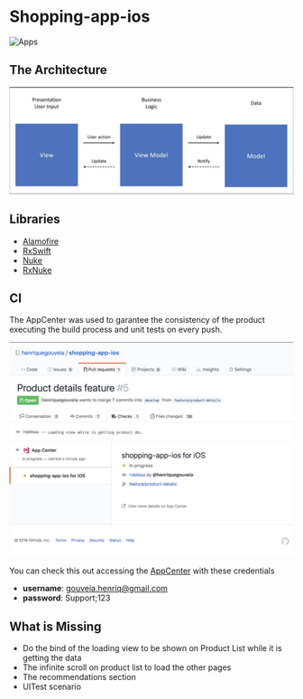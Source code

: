 # Shopping-app-ios

![Apps](screenshots/apps.png)

## The Architecture

![AppCenter](screenshots/mvvm.png)

## Libraries

- [Alamofire](https://github.com/Alamofire/Alamofire)
- [RxSwift](https://github.com/ReactiveX/RxSwift)
- [Nuke](https://github.com/kean/Nuke)
- [RxNuke](https://github.com/kean/RxNuke)

## CI

The AppCenter was used to garantee the consistency of the product executing the build process and unit tests on every push.

![AppCenter](screenshots/appcenter.png)

You can check this out accessing the [AppCenter](https://appcenter.ms/users/hgouveia/apps/shopping-app-ios/build/branches/develop/) with these credentials


* **username**: gouveia.henriq@gmail.com
* **password**: Support;123

## What is Missing

* Do the bind of the loading view to be shown on Product List while it is getting the data
* The infinite scroll on product list to load the other pages
* The recommendations section
* UITest scenario 
